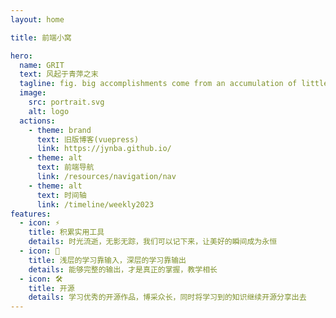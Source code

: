 ```yaml
---
layout: home

title: 前端小窝

hero:
  name: GRIT
  text: 风起于青萍之末
  tagline: fig. big accomplishments come from an accumulation of little achievements made one by one
  image:
    src: portrait.svg
    alt: logo
  actions:
    - theme: brand
      text: 旧版博客(vuepress)
      link: https://jynba.github.io/
    - theme: alt
      text: 前端导航
      link: /resources/navigation/nav
    - theme: alt
      text: 时间轴
      link: /timeline/weekly2023
features:
  - icon: ⚡️
    title: 积累实用工具
    details: 时光流逝，无影无踪，我们可以记下来，让美好的瞬间成为永恒
  - icon: 🖖
    title: 浅层的学习靠输入，深层的学习靠输出
    details: 能够完整的输出，才是真正的掌握，教学相长
  - icon: 🛠️
    title: 开源
    details: 学习优秀的开源作品，博采众长，同时将学习到的知识继续开源分享出去
---
```

